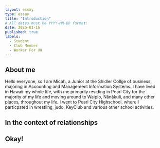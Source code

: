 ```yaml
---
layout: essay
type: essay
title: "Introduction"
# All dates must be YYYY-MM-DD format!
date: 2025-01-16
published: true
labels:
  - Student
  - Club Member
  - Worker For UH
---
```


## About me

Hello everyone, so I am Micah, a Junior at the Shidler Collge of business, majoring in Accounting and Management Information Systems. I have lived in Hawaii my whole life, with me primarily residing in Pearl City for the majority of my life and moving around to Waipio, Nānākuli, and many other places, throughout my life. I went to Pearl City Highschool, where I particpated in wrestling, judo, KeyClub and various other school activities.

## 

## In the context of relationships

## Okay!
